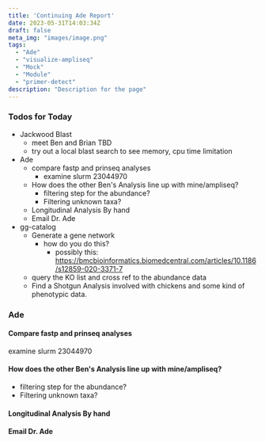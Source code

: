 ```yaml
---
title: 'Continuing Ade Report'
date: 2023-05-31T14:03:34Z
draft: false
meta_img: "images/image.png"
tags:
  - "Ade"
  - "visualize-ampliseq"
  - "Mock"
  - "Module"
  - "primer-detect"
description: "Description for the page"
---
```


### Todos for Today

- Jackwood Blast
  - meet Ben and Brian TBD
  - try out a local blast search to see memory, cpu time limitation
- Ade
  - compare fastp and prinseq analyses
    - examine slurm 23044970
  - How does the other Ben's Analysis line up with mine/ampliseq?
    - filtering step for the abundance?
    - Filtering unknown taxa?
  - Longitudinal Analysis By hand
  - Email Dr. Ade
- gg-catalog
  - Generate a gene network 
    - how do you do this?
      - possibly this: https://bmcbioinformatics.biomedcentral.com/articles/10.1186/s12859-020-3371-7
  - query the KO list and cross ref to the abundance data
  - Find a Shotgun Analysis involved with chickens and some kind of phenotypic data.
  
### Ade

#### Compare fastp and prinseq analyses

examine slurm 23044970

#### How does the other Ben's Analysis line up with mine/ampliseq?

- filtering step for the abundance?
- Filtering unknown taxa?

#### Longitudinal Analysis By hand

#### Email Dr. Ade